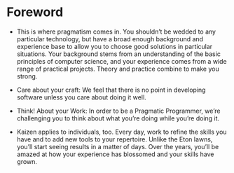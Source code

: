 # Foreword 
<!-- TOC -->

- This is where pragmatism comes in. You shouldn’t be wedded to any
particular technology, but have a broad enough background and experience base to allow you to choose good solutions in particular situations. Your background stems from an understanding of the basic
principles of computer science, and your experience comes from a wide
range of practical projects. Theory and practice combine to make you
strong.

- Care about your craft: We feel that there is no point in developing software unless you care
about doing it well.

- Think! About your Work: In order to be a Pragmatic Programmer, we’re challenging you to think
about what you’re doing while you’re doing it.

- Kaizen applies to individuals, too. Every day, work to refine
the skills you have and to add new tools to your repertoire. Unlike the
Eton lawns, you’ll start seeing results in a matter of days. Over the
years, you’ll be amazed at how your experience has blossomed and
your skills have grown.